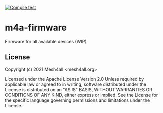 [![Compile test](https://github.com/Mesh4all/m4a-firmware/actions/workflows/compilation_check.yml/badge.svg)](https://github.com/Mesh4all/m4a-firmware/actions/workflows/compilation_check.yml)

# m4a-firmware
Firmware for all available devices (WIP)

## License

Copyright (c) 2021 Mesh4all <mesh4all.org>

Licensed under the Apache License Version 2.0
Unless required by applicable law or agreed to in writing, software distributed under the License is distributed on an "AS IS" BASIS, WITHOUT WARRANTIES OR CONDITIONS OF ANY KIND, either express or implied. See the License for the specific language governing permissions and limitations under the License.
